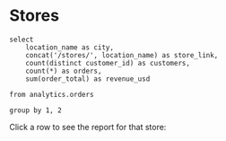 # Stores

```revenue_per_city
select
    location_name as city,
    concat('/stores/', location_name) as store_link,
    count(distinct customer_id) as customers,
    count(*) as orders,
    sum(order_total) as revenue_usd

from analytics.orders

group by 1, 2
```

Click a row to see the report for that store:
<DataTable data={revenue_per_city} link=store_link/>